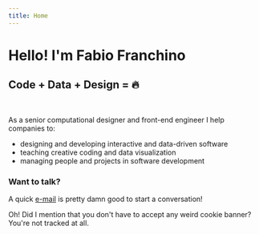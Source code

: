 ```yaml
---
title: Home
---
```


# Hello! I'm Fabio Franchino

## Code + Data + Design = 🔥

<br />

As a senior <span class="s">computational designer</span> and <span class="s">front-end engineer</span> I help companies to:



- designing and developing <span class="s" data-type="underline">interactive</span> and  <span class="s" data-type="underline">data-driven</span> software
- teaching <span class="s" data-type="underline">creative coding</span> and <span class="s" data-type="underline">data visualization</span>
- managing <span class="s" data-type="underline">people</span> and <span class="s" data-type="underline">projects</span> in software development


<Stats></Stats>


### Want to talk?

A quick <span class="s" data-type="underline" data-color="#333">[e-mail](mailto:fabio.franchino@gmail.com)</span> is pretty damn good to start a conversation!

Oh! Did I mention that you don't have to accept any weird cookie banner?
<br />You're <span class="s" data-type="underline" data-color="#333">not tracked</span> at all.